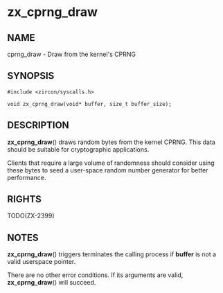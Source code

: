 # zx_cprng_draw

## NAME

<!-- Updated by update-docs-from-abigen, do not edit. -->

cprng_draw - Draw from the kernel's CPRNG

## SYNOPSIS

<!-- Updated by update-docs-from-abigen, do not edit. -->

```
#include <zircon/syscalls.h>

void zx_cprng_draw(void* buffer, size_t buffer_size);
```

## DESCRIPTION

**zx_cprng_draw**() draws random bytes from the kernel CPRNG.  This data should
be suitable for cryptographic applications.

Clients that require a large volume of randomness should consider using these
bytes to seed a user-space random number generator for better performance.

## RIGHTS

<!-- Updated by update-docs-from-abigen, do not edit. -->

TODO(ZX-2399)

## NOTES

**zx_cprng_draw**() triggers terminates the calling process if **buffer** is not
a valid userspace pointer.

There are no other error conditions.  If its arguments are valid,
**zx_cprng_draw**() will succeed.
